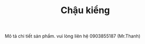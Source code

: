 ﻿---
layout: post
title: Chậu kiểng
thumb: chau-kieng.jpg
price: 0
tags: [hot,"Đồ Sứ"]
---
Mô tả chi tiết sản phẩm. 
vui lòng liên hệ 0903855187 (Mr.Thanh)